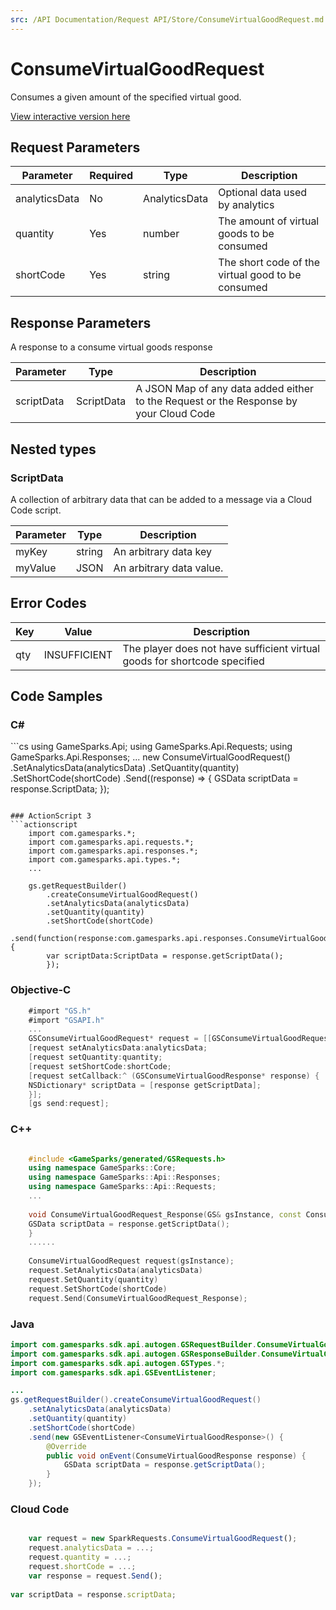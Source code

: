 ```yaml
---
src: /API Documentation/Request API/Store/ConsumeVirtualGoodRequest.md
---
```


# ConsumeVirtualGoodRequest


Consumes a given amount of the specified virtual good.


<a href="https://api.gamesparks.net/#consumevirtualgoodrequest" target="_gsapi">View interactive version here</a>

## Request Parameters

Parameter | Required | Type | Description
--------- | -------- | ---- | -----------
analyticsData | No | AnalyticsData | Optional data used by analytics
quantity | Yes | number | The amount of virtual goods to be consumed
shortCode | Yes | string | The short code of the virtual good to be consumed

## Response Parameters


A response to a consume virtual goods response

Parameter | Type | Description
--------- | ---- | -----------
scriptData | ScriptData | A JSON Map of any data added either to the Request or the Response by your Cloud Code

## Nested types

### ScriptData

A collection of arbitrary data that can be added to a message via a Cloud Code script.

Parameter | Type | Description
--------- | ---- | -----------
myKey | string | An arbitrary data key
myValue | JSON | An arbitrary data value.

## Error Codes

Key | Value | Description
--------- | ----------- | -----------
qty | INSUFFICIENT | The player does not have sufficient virtual goods for shortcode specified

## Code Samples

<h3>C#</h3>
```cs
	using GameSparks.Api;
	using GameSparks.Api.Requests;
	using GameSparks.Api.Responses;
	...
	new ConsumeVirtualGoodRequest()
		.SetAnalyticsData(analyticsData)
		.SetQuantity(quantity)
		.SetShortCode(shortCode)
		.Send((response) => {
		GSData scriptData = response.ScriptData; 
		});

```

### ActionScript 3
```actionscript
	import com.gamesparks.*;
	import com.gamesparks.api.requests.*;
	import com.gamesparks.api.responses.*;
	import com.gamesparks.api.types.*;
	...
	
	gs.getRequestBuilder()
	    .createConsumeVirtualGoodRequest()
		.setAnalyticsData(analyticsData)
		.setQuantity(quantity)
		.setShortCode(shortCode)
		.send(function(response:com.gamesparks.api.responses.ConsumeVirtualGoodResponse):void {
		var scriptData:ScriptData = response.getScriptData(); 
		});

```

### Objective-C
```objectivec
	#import "GS.h"
	#import "GSAPI.h"
	...
	GSConsumeVirtualGoodRequest* request = [[GSConsumeVirtualGoodRequest alloc] init];
	[request setAnalyticsData:analyticsData;
	[request setQuantity:quantity;
	[request setShortCode:shortCode;
	[request setCallback:^ (GSConsumeVirtualGoodResponse* response) {
	NSDictionary* scriptData = [response getScriptData]; 
	}];
	[gs send:request];

```

### C++
```cpp

	#include <GameSparks/generated/GSRequests.h>
	using namespace GameSparks::Core;
	using namespace GameSparks::Api::Responses;
	using namespace GameSparks::Api::Requests;
	...
	
	void ConsumeVirtualGoodRequest_Response(GS& gsInstance, const ConsumeVirtualGoodResponse& response) {
	GSData scriptData = response.getScriptData(); 
	}
	......
	
	ConsumeVirtualGoodRequest request(gsInstance);
	request.SetAnalyticsData(analyticsData)
	request.SetQuantity(quantity)
	request.SetShortCode(shortCode)
	request.Send(ConsumeVirtualGoodRequest_Response);
```

### Java
```java
import com.gamesparks.sdk.api.autogen.GSRequestBuilder.ConsumeVirtualGoodRequest;
import com.gamesparks.sdk.api.autogen.GSResponseBuilder.ConsumeVirtualGoodResponse;
import com.gamesparks.sdk.api.autogen.GSTypes.*;
import com.gamesparks.sdk.api.GSEventListener;

...
gs.getRequestBuilder().createConsumeVirtualGoodRequest()
	.setAnalyticsData(analyticsData)
	.setQuantity(quantity)
	.setShortCode(shortCode)
	.send(new GSEventListener<ConsumeVirtualGoodResponse>() {
		@Override
		public void onEvent(ConsumeVirtualGoodResponse response) {
			GSData scriptData = response.getScriptData(); 
		}
	});

```

### Cloud Code
```javascript

	var request = new SparkRequests.ConsumeVirtualGoodRequest();
	request.analyticsData = ...;
	request.quantity = ...;
	request.shortCode = ...;
	var response = request.Send();
	
var scriptData = response.scriptData; 
```


